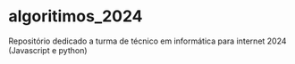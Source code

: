 # algoritimos_2024
Repositório dedicado a turma de técnico em informática para internet 2024 (Javascript e python)
